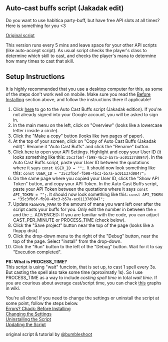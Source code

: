 ## Auto-cast buffs script (Jakadak edit)

Do you want to use habitica party-buff, but have free API slots at all times?
Here is something for you <3

[Original script](https://github.com/bumbleshoot/auto-cast-buffs)

This version runs every 5 mins and leave space for your other API scripts (like auto-accept script).
As usual script checks the player's class to determine which skill to cast, and checks the player's mana to determine how many times to cast that skill.

## Setup Instructions
It is highly recommended that you use a desktop computer for this, as some of the steps don't work well on mobile. Make sure you read the [Before Installing](#before-installing) section above, and follow the instructions there if applicable!
1. Click [here](https://script.google.com/d/1aaIM1sQwQcHHNBCiUZWveD_dsAUX8pM8wqM4uZc4h5U52z5adBjZaVc1/edit?usp=sharing) to go to the Auto Cast Buffs script (Jakadak edition). If you're not already signed into your Google account, you will be asked to sign in.
2. In the main menu on the left, click on "Overview" (looks like a lowercase letter i inside a circle).
3. Click the "Make a copy" button (looks like two pages of paper).
4. At the top of your screen, click on "Copy of Auto Cast Buffs (Jakadak edit)". Rename it "Auto Cast Buffs" and click the "Rename" button.
5. Click [here](https://habitica.com/user/settings/api) to open your API Settings. Highlight and copy your User ID (it looks something like this: `35c3fb6f-fb98-4bc3-b57a-ac01137d0847`). In the Auto Cast Buffs script, paste your User ID between the quotations where it says `const USER_ID = "";`. It should now look something like this: `const USER_ID = "35c3fb6f-fb98-4bc3-b57a-ac01137d0847";`
6. On the same page where you copied your User ID, click the "Show API Token" button, and copy your API Token. In the Auto Cast Buffs script, paste your API Token between the quotations where it says `const API_TOKEN = "";`. It should now look something like this: `const API_TOKEN = "35c3fb6f-fb98-4bc3-b57a-ac01137d0847";`
7. Update `RESERVE_MANA` to the amount of mana you want left over after the script casts your buffs for you. Only edit the number in between the `=` and the `;`.
ADVENCED: If you are familiar with the code, you can adjuct CAST_PER_MINUTE or PROCESS_TIME (check below).
8. Click the "Save project" button near the top of the page (looks like a floppy disk).
9. Click the drop-down menu to the right of the "Debug" button, near the top of the page. Select "install" from the drop-down.
10. Click the "Run" button to the left of the "Debug" button. Wait for it to say "Execution completed".

**PS: What is PROCESS_TIME?**  
This script is using "wait" funciotn, that is set up, to cast 1 spell every 3s. But casting the spell also take some time (aproximatly 1s). So I use PROCESS_TIME as a way to include *costing spell time* in total *wait time*.
If you are courious about average cast/script time, you can chack [this](https://github.com/jakadak/auto-cast-buffs/wiki/Average-run-cast-time) graphs in wiki.


You're all done! If you need to change the settings or uninstall the script at some point, follow the steps below.  
[Errors? Chack: Before Installing](https://github.com/jakadak/auto-cast-buffs/wiki/Before-Installing)  
[Changing the Settings](https://github.com/jakadak/auto-cast-buffs/wiki/Changing-the-Settings)  
[Uninstalling the Script](https://github.com/jakadak/auto-cast-buffs/wiki/Uninstalling-the-Script)  
[Updating the Script](https://github.com/jakadak/auto-cast-buffs/wiki/Updating-the-Script)  

original script & tutorial by [@bumbleshoot](https://github.com/bumbleshoot/auto-cast-buffs#setup-instructions)
